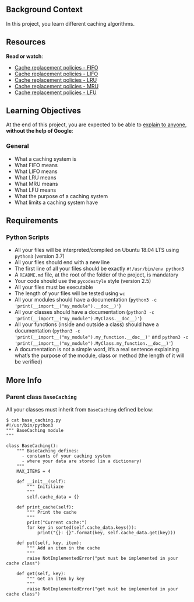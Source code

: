 Background Context
------------------

In this project, you learn different caching algorithms.

Resources
---------

**Read or watch**:

*   [Cache replacement policies - FIFO](/rltoken/4Ub_zi_LxGAeIWZRvqXC8g "Cache replacement policies - FIFO")
*   [Cache replacement policies - LIFO](/rltoken/rAbFN7cZl67p1ecos7i9DA "Cache replacement policies - LIFO")
*   [Cache replacement policies - LRU](/rltoken/-wHrdtTxPWbMqMwp-rx4Ag "Cache replacement policies - LRU")
*   [Cache replacement policies - MRU](/rltoken/HCX2zXK2-pP8xzadawVXNA "Cache replacement policies - MRU")
*   [Cache replacement policies - LFU](/rltoken/FYockAUCVuM_F-xooethfw "Cache replacement policies - LFU")

Learning Objectives
-------------------

At the end of this project, you are expected to be able to [explain to anyone](/rltoken/cHhMVpo-XBzdLtk8C42Rrg "explain to anyone"), **without the help of Google**:

### General

*   What a caching system is
*   What FIFO means
*   What LIFO means
*   What LRU means
*   What MRU means
*   What LFU means
*   What the purpose of a caching system
*   What limits a caching system have

Requirements
------------

### Python Scripts

*   All your files will be interpreted/compiled on Ubuntu 18.04 LTS using `python3` (version 3.7)
*   All your files should end with a new line
*   The first line of all your files should be exactly `#!/usr/bin/env python3`
*   A `README.md` file, at the root of the folder of the project, is mandatory
*   Your code should use the `pycodestyle` style (version 2.5)
*   All your files must be executable
*   The length of your files will be tested using `wc`
*   All your modules should have a documentation (`python3 -c 'print(__import__("my_module").__doc__)'`)
*   All your classes should have a documentation (`python3 -c 'print(__import__("my_module").MyClass.__doc__)'`)
*   All your functions (inside and outside a class) should have a documentation (`python3 -c 'print(__import__("my_module").my_function.__doc__)'` and `python3 -c 'print(__import__("my_module").MyClass.my_function.__doc__)'`)
*   A documentation is not a simple word, it’s a real sentence explaining what’s the purpose of the module, class or method (the length of it will be verified)

More Info
---------

### Parent class `BaseCaching`

All your classes must inherit from `BaseCaching` defined below:

    $ cat base_caching.py
    #!/usr/bin/python3
    """ BaseCaching module
    """
    
    class BaseCaching():
        """ BaseCaching defines:
          - constants of your caching system
          - where your data are stored (in a dictionary)
        """
        MAX_ITEMS = 4
    
        def __init__(self):
            """ Initiliaze
            """
            self.cache_data = {}
    
        def print_cache(self):
            """ Print the cache
            """
            print("Current cache:")
            for key in sorted(self.cache_data.keys()):
                print("{}: {}".format(key, self.cache_data.get(key)))
    
        def put(self, key, item):
            """ Add an item in the cache
            """
            raise NotImplementedError("put must be implemented in your cache class")
    
        def get(self, key):
            """ Get an item by key
            """
            raise NotImplementedError("get must be implemented in your cache class")

